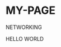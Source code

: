 # MY-PAGE
NETWORKING
<!DOCTYPE HTML>
<HEAD><META cherset="UTF-8"/>
  <meta name="viewport" content
</HEAD>
<BODY>
  <HI>HELLO WORLD</HI>
</BODY>
